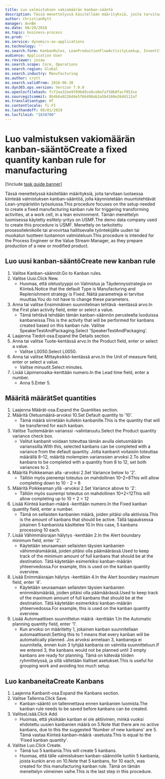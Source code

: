 ```yaml
---
title: Luo valmistuksen vakiomäärän kanban-sääntö
description: Tässä menettelyssä käsitellään määrityksiä, joita tarvitaan luotaessa kiinteää valmistuksen kanban-sääntöä, jolla käynnistetään muuntotehtävät Lean-ympäristön työsolussa.
author: ChristianRytt
manager: AnnBe
ms.date: 08/29/2018
ms.topic: business-process
ms.prod: ''
ms.service: dynamics-ax-applications
ms.technology: ''
ms.search.form: KanbanRules, LeanProductionFlowActivityLookup, InventItemIdLookupSimple, UnitOfMeasureLookup, KanbanCreate
audience: Application User
ms.reviewer: josaw
ms.search.scope: Core, Operations
ms.search.region: Global
ms.search.industry: Manufacturing
ms.author: crytt
ms.search.validFrom: 2016-06-30
ms.dyn365.ops.version: Version 7.0.0
ms.openlocfilehash: fcf2aa32ee9f89649ce8ce0afaf50b0facf053ce
ms.sourcegitcommit: 8b4b6a9226d4e5f66498ab2a5b4160e26dd112af
ms.translationtype: HT
ms.contentlocale: fi-FI
ms.lasthandoff: 08/01/2019
ms.locfileid: "1838700"
---
```

# <a name="create-a-fixed-quantity-kanban-rule-for-manufacturing"></a><span data-ttu-id="8599f-103">Luo valmistuksen vakiomäärän kanban-sääntö</span><span class="sxs-lookup"><span data-stu-id="8599f-103">Create a fixed quantity kanban rule for manufacturing</span></span>

[!include [task guide banner](../../includes/task-guide-banner.md)]

<span data-ttu-id="8599f-104">Tässä menettelyssä käsitellään määrityksiä, joita tarvitaan luotaessa kiinteää valmistuksen kanban-sääntöä, jolla käynnistetään muuntotehtävät Lean-ympäristön työsolussa.</span><span class="sxs-lookup"><span data-stu-id="8599f-104">This procedure focuses on the setup needed to create a fixed manufacturing kanban rule for triggering transforming activities, at a work cell, in a lean environment.</span></span> <span data-ttu-id="8599f-105">Tämän menettelyn luomisessa käytetty esittely-yritys on USMF.</span><span class="sxs-lookup"><span data-stu-id="8599f-105">The demo data company used to create this procedure is USMF.</span></span> <span data-ttu-id="8599f-106">Menettely on tarkoitettu prosessiteknikolle tai arvovirtaa hallitsevalle työntekijälle uuden tai muokatun tuotteen tuotannon valmisteluun.</span><span class="sxs-lookup"><span data-stu-id="8599f-106">This procedure is intended for the Process Engineer or the Value Stream Manager, as they prepare production of a new or modified product.</span></span>


## <a name="create-new-kanban-rule"></a><span data-ttu-id="8599f-107">Luo uusi kanban-sääntö</span><span class="sxs-lookup"><span data-stu-id="8599f-107">Create new kanban rule</span></span>
1. <span data-ttu-id="8599f-108">Valitse Kanban-säännöt.</span><span class="sxs-lookup"><span data-stu-id="8599f-108">Go to Kanban rules.</span></span>
2. <span data-ttu-id="8599f-109">Valitse Uusi.</span><span class="sxs-lookup"><span data-stu-id="8599f-109">Click New.</span></span>
    * <span data-ttu-id="8599f-110">Huomaa, että oletustyyppi on Valmistus ja Täydennysstrategia on Kiinteä.</span><span class="sxs-lookup"><span data-stu-id="8599f-110">Notice that the default Type is Manufacturing and Replenishment strategy is Fixed.</span></span> <span data-ttu-id="8599f-111">Näitä parametreja ei tarvitse muuttaa.</span><span class="sxs-lookup"><span data-stu-id="8599f-111">You do not have to change these parameters.</span></span>  
3. <span data-ttu-id="8599f-112">Anna tai valitse Ensimmäinen suunnitelman tehtävä -kentässä arvo.</span><span class="sxs-lookup"><span data-stu-id="8599f-112">In the First plan activity field, enter or select a value.</span></span>
    * <span data-ttu-id="8599f-113">Tämä tehtävä tehdään tämän kanban-säännön perusteella luoduissa kanbaneissa.</span><span class="sxs-lookup"><span data-stu-id="8599f-113">This is the activity that will be performed for kanbans created based on this kanban rule.</span></span>  <span data-ttu-id="8599f-114">Valitse SpeakerTestAndPackaging.</span><span class="sxs-lookup"><span data-stu-id="8599f-114">Select 'SpeakerTestAndPackaging'.</span></span>  
4. <span data-ttu-id="8599f-115">Laajenna Tiedot-osa.</span><span class="sxs-lookup"><span data-stu-id="8599f-115">Expand the Details section.</span></span>
5. <span data-ttu-id="8599f-116">Anna tai valitse Tuote-kentässä arvo.</span><span class="sxs-lookup"><span data-stu-id="8599f-116">In the Product field, enter or select a value.</span></span>
    * <span data-ttu-id="8599f-117">Valitse L0050.</span><span class="sxs-lookup"><span data-stu-id="8599f-117">Select L0050.</span></span>  
6. <span data-ttu-id="8599f-118">Anna tai valitse Mittayksikkö-kentässä arvo.</span><span class="sxs-lookup"><span data-stu-id="8599f-118">In the Unit of measure field, enter or select a value.</span></span>
    * <span data-ttu-id="8599f-119">Valitse minuutit.</span><span class="sxs-lookup"><span data-stu-id="8599f-119">Select minutes.</span></span>  
7. <span data-ttu-id="8599f-120">Lisää Läpimenoaika-kenttään numero.</span><span class="sxs-lookup"><span data-stu-id="8599f-120">In the Lead time field, enter a number.</span></span>
    * <span data-ttu-id="8599f-121">Anna 5.</span><span class="sxs-lookup"><span data-stu-id="8599f-121">Enter 5.</span></span>  

## <a name="set-quantities"></a><span data-ttu-id="8599f-122">Määritä määrät</span><span class="sxs-lookup"><span data-stu-id="8599f-122">Set quantities</span></span>
1. <span data-ttu-id="8599f-123">Laajenna Määrät-osa.</span><span class="sxs-lookup"><span data-stu-id="8599f-123">Expand the Quantities section.</span></span>
2. <span data-ttu-id="8599f-124">Määritä Oletusmäärä-arvoksi 10.</span><span class="sxs-lookup"><span data-stu-id="8599f-124">Set Default quantity to '10'.</span></span>
    * <span data-ttu-id="8599f-125">Tämä määrä siirretään kullekin kanbanille.</span><span class="sxs-lookup"><span data-stu-id="8599f-125">This is the quantity that will be transferred for each kanban.</span></span>  
3. <span data-ttu-id="8599f-126">Valitse Tuotemäärän varianssi -valintaruutu.</span><span class="sxs-lookup"><span data-stu-id="8599f-126">Select the Product quantity variance check box.</span></span>
    * <span data-ttu-id="8599f-127">Valitut kanbanit voidaan toteuttaa tämän avulla oletusmäärän varianssilla.</span><span class="sxs-lookup"><span data-stu-id="8599f-127">With this, selected kanbans can be completed with a variance from the default quantity.</span></span>  <span data-ttu-id="8599f-128">Jotta kanbanit voitaisiin toteuttaa määrällä 8–12, määritä molempien varianssien arvoksi 2.</span><span class="sxs-lookup"><span data-stu-id="8599f-128">To allow kanbans to be completed with a quantity from 8 to 12, set both variances to 2.</span></span>  
4. <span data-ttu-id="8599f-129">Määritä Poikkeaman alla -arvoksi 2.</span><span class="sxs-lookup"><span data-stu-id="8599f-129">Set Variance below to '2'.</span></span>
    * <span data-ttu-id="8599f-130">Tällöin myös pienempi toteutus on mahdollinen 10–2=8</span><span class="sxs-lookup"><span data-stu-id="8599f-130">This will allow completing down to 10 - 2 = 8</span></span>  
5. <span data-ttu-id="8599f-131">Määritä Poikkeaman yllä -arvoksi 2.</span><span class="sxs-lookup"><span data-stu-id="8599f-131">Set Variance above to '2'.</span></span>
    * <span data-ttu-id="8599f-132">Tällöin myös suurempi toteutus on mahdollinen 10+2=12</span><span class="sxs-lookup"><span data-stu-id="8599f-132">This will allow completing up to 10 + 2 = 12</span></span>  
6. <span data-ttu-id="8599f-133">Lisää Kiinteä kanban-määrä -kenttään numero.</span><span class="sxs-lookup"><span data-stu-id="8599f-133">In the Fixed kanban quantity field, enter a number.</span></span>
    * <span data-ttu-id="8599f-134">Tämä on sellaisten kanbanien määrä, joiden pitäisi olla aktiivisia.</span><span class="sxs-lookup"><span data-stu-id="8599f-134">This is the amount of kanbans that should be active.</span></span> <span data-ttu-id="8599f-135">Tällä tapauksessa jokainen 5 kanbanista käsittelee 10.</span><span class="sxs-lookup"><span data-stu-id="8599f-135">In this case, 5 kanbans processing 10 each.</span></span>  
7. <span data-ttu-id="8599f-136">Lisää Vähimmäisrajan hälytys -kenttään 2.</span><span class="sxs-lookup"><span data-stu-id="8599f-136">In the Alert boundary minimum field, enter '2'.</span></span>
    * <span data-ttu-id="8599f-137">Käytetään seuraamaan sellaisten täysien kanbanien vähimmäismäärää, joiden pitäisi olla päämäärässä.</span><span class="sxs-lookup"><span data-stu-id="8599f-137">Used to keep track of the minimum amount of full kanbans that should be at the destination.</span></span> <span data-ttu-id="8599f-138">Tätä käytetään esimerkiksi kanban-määrän yhteenvedossa.</span><span class="sxs-lookup"><span data-stu-id="8599f-138">For example, this is used on the kanban quantity overview.</span></span>  
8. <span data-ttu-id="8599f-139">Lisää Enimmäisrajan hälytys -kenttään 4.</span><span class="sxs-lookup"><span data-stu-id="8599f-139">In the Alert boundary maximum field, enter '4'.</span></span>
    * <span data-ttu-id="8599f-140">Käytetään seuraamaan sellaisten täysien kanbanien enimmäismäärää, joiden pitäisi olla päämäärässä.</span><span class="sxs-lookup"><span data-stu-id="8599f-140">Used to keep track of the maximum amount of full kanbans that should be at the destination.</span></span> <span data-ttu-id="8599f-141">Tätä käytetään esimerkiksi kanban-määrän yhteenvedossa.</span><span class="sxs-lookup"><span data-stu-id="8599f-141">For example, this is used on the kanban quantity overview.</span></span>  
9. <span data-ttu-id="8599f-142">Lisää Automaattisen suunnittelun määrä -kenttään 1.</span><span class="sxs-lookup"><span data-stu-id="8599f-142">In the Automatic planning quantity field, enter '1'.</span></span>
    * <span data-ttu-id="8599f-143">Kun arvoksi on määritetty 1, jokainen kanban suunnitellaan automaattisesti.</span><span class="sxs-lookup"><span data-stu-id="8599f-143">Setting this to 1 means that every kanban will be automatically planned.</span></span>   <span data-ttu-id="8599f-144">Jos arvoksi annetaan 3, kanbaneja ei suunnitella, ennen kuin 3 tyhjää kanbania on valmiita suunnitteluun.</span><span class="sxs-lookup"><span data-stu-id="8599f-144">If we entered 3, the kanbans would not be planned until 3 empty kanbans are ready for planning.</span></span> <span data-ttu-id="8599f-145">Tämä on kätevää töiden ryhmittelyssä, ja sillä vältetään liialliset asetukset.</span><span class="sxs-lookup"><span data-stu-id="8599f-145">This is useful for grouping work and avoiding too much setup.</span></span>  

## <a name="create-kanbans"></a><span data-ttu-id="8599f-146">Luo kanbaneita</span><span class="sxs-lookup"><span data-stu-id="8599f-146">Create Kanbans</span></span>
1. <span data-ttu-id="8599f-147">Laajenna Kanbanit-osa.</span><span class="sxs-lookup"><span data-stu-id="8599f-147">Expand the Kanbans section.</span></span>
2. <span data-ttu-id="8599f-148">Valitse Tallenna.</span><span class="sxs-lookup"><span data-stu-id="8599f-148">Click Save.</span></span>
    * <span data-ttu-id="8599f-149">Kanban-sääntö on tallennettava ennen kanbanien luomista.</span><span class="sxs-lookup"><span data-stu-id="8599f-149">The kanban rule needs to be saved before kanbans can be created.</span></span>  
3. <span data-ttu-id="8599f-150">ValitseLisää.</span><span class="sxs-lookup"><span data-stu-id="8599f-150">Click Add.</span></span>
    * <span data-ttu-id="8599f-151">Huomaa, että yksikään kanban ei ole aktiivinen, minkä vuoksi ehdotettu uusien kanbanien määrä on 5.</span><span class="sxs-lookup"><span data-stu-id="8599f-151">Note that there are no active kanbans, due to this the suggested 'Number of new kanbans' are 5.</span></span> <span data-ttu-id="8599f-152">Tämä vastaa Kiinteä kanban-määrä -asetusta.</span><span class="sxs-lookup"><span data-stu-id="8599f-152">This is equal to the 'Fixed kanban quantity'.</span></span>  
4. <span data-ttu-id="8599f-153">Valitse Luo.</span><span class="sxs-lookup"><span data-stu-id="8599f-153">Click Create.</span></span>
    * <span data-ttu-id="8599f-154">Tämä luo 5 kanbania.</span><span class="sxs-lookup"><span data-stu-id="8599f-154">This will create 5 kanbans.</span></span>  
    * <span data-ttu-id="8599f-155">Huomaa, että tälle valmistuksen kanban-säännölle luotiin 5 kanbania, joista kunkin arvo on 10.</span><span class="sxs-lookup"><span data-stu-id="8599f-155">Note that 5 kanbans, for 10 each, was created for this manufacturing kanban rule.</span></span> <span data-ttu-id="8599f-156">Tämä on tämän menettelyn viimeinen vaihe.</span><span class="sxs-lookup"><span data-stu-id="8599f-156">This is the last step in this procedure.</span></span>  


